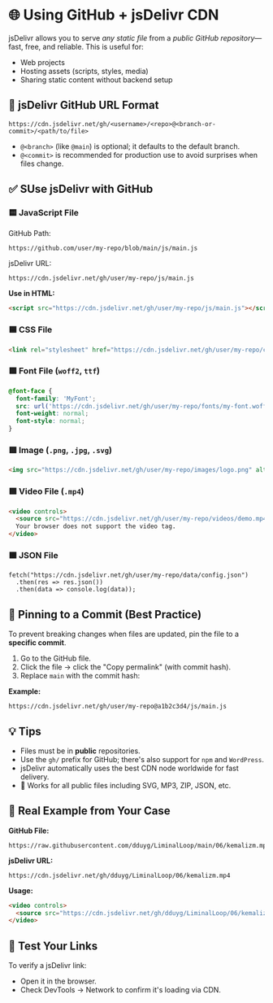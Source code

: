 # 🌐 Using GitHub + jsDelivr CDN
jsDelivr allows you to serve *any static file* from a *public GitHub repository*—fast, free, and reliable. This is useful for:
- Web projects
- Hosting assets (scripts, styles, media)
- Sharing static content without backend setup

## 🔧 jsDelivr GitHub URL Format
```
https://cdn.jsdelivr.net/gh/<username>/<repo>@<branch-or-commit>/<path/to/file>
```

- `@<branch>` (like `@main`) is optional; it defaults to the default branch.
- `@<commit>` is recommended for production use to avoid surprises when files change.

## ✅ SUse jsDelivr with GitHub

### 🟨 JavaScript File
GitHub Path:
```
https://github.com/user/my-repo/blob/main/js/main.js
```

jsDelivr URL:
```
https://cdn.jsdelivr.net/gh/user/my-repo/js/main.js
```

**Use in HTML:**
```html
<script src="https://cdn.jsdelivr.net/gh/user/my-repo/js/main.js"></script>
```

### 🟦 CSS File
```html
<link rel="stylesheet" href="https://cdn.jsdelivr.net/gh/user/my-repo/css/style.css">
```

### 🟪 Font File (`woff2`, `ttf`)
```css
@font-face {
  font-family: 'MyFont';
  src: url('https://cdn.jsdelivr.net/gh/user/my-repo/fonts/my-font.woff2') format('woff2');
  font-weight: normal;
  font-style: normal;
}
```

### 🟥 Image (`.png`, `.jpg`, `.svg`)

```html
<img src="https://cdn.jsdelivr.net/gh/user/my-repo/images/logo.png" alt="Logo">
```

### 🟩 Video File (`.mp4`)
```html
<video controls>
  <source src="https://cdn.jsdelivr.net/gh/user/my-repo/videos/demo.mp4" type="video/mp4">
  Your browser does not support the video tag.
</video>
```

### 🟫 JSON File
```
fetch("https://cdn.jsdelivr.net/gh/user/my-repo/data/config.json")
  .then(res => res.json())
  .then(data => console.log(data));
```

## 📌 Pinning to a Commit (Best Practice)
To prevent breaking changes when files are updated, pin the file to a **specific commit**.

1. Go to the GitHub file.
2. Click the file → click the "Copy permalink" (with commit hash).
3. Replace `main` with the commit hash:

**Example:**
```
https://cdn.jsdelivr.net/gh/user/my-repo@a1b2c3d4/js/main.js
```

## 💡 Tips
- Files must be in **public** repositories.
- Use the `gh/` prefix for GitHub; there's also support for `npm` and `WordPress`.
- jsDelivr automatically uses the best CDN node worldwide for fast delivery.
- 🧠 Works for all public files including SVG, MP3, ZIP, JSON, etc.

## 🔗 Real Example from Your Case

**GitHub File:**
```
https://raw.githubusercontent.com/dduyg/LiminalLoop/main/06/kemalizm.mp4
```

**jsDelivr URL:**
```
https://cdn.jsdelivr.net/gh/dduyg/LiminalLoop/06/kemalizm.mp4
```

**Usage:**
```html
<video controls>
  <source src="https://cdn.jsdelivr.net/gh/dduyg/LiminalLoop/06/kemalizm.mp4" type="video/mp4">
</video>
```

## 🧪 Test Your Links
To verify a jsDelivr link:

- Open it in the browser.
- Check DevTools → Network to confirm it's loading via CDN.
